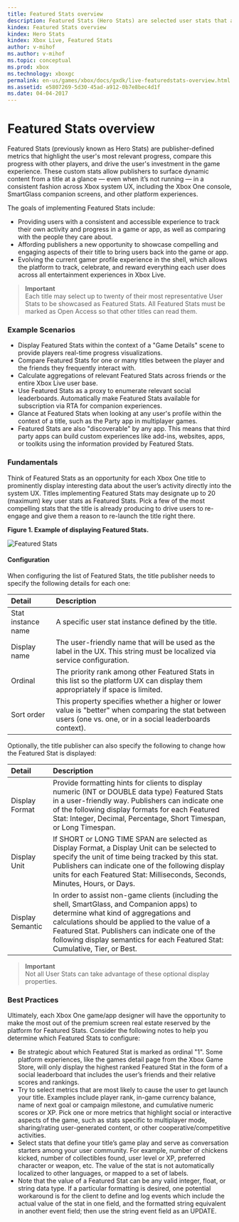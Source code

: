 ```yaml
---
title: Featured Stats overview
description: Featured Stats (Hero Stats) are selected user stats that appear prominently.
kindex: Featured Stats overview
kindex: Hero Stats
kindex: Xbox Live, Featured Stats
author: v-mihof
ms.author: v-mihof
ms.topic: conceptual
ms.prod: xbox
ms.technology: xboxgc
permalink: en-us/games/xbox/docs/gxdk/live-featuredstats-overview.html
ms.assetid: e5807269-5d30-45ad-a912-0b7e8bec4d1f
ms.date: 04-04-2017
---
```


# Featured Stats overview

<!-- this article is from old secure docs portal "Hero/Featured Stats" -->

Featured Stats (previously known as Hero Stats) are publisher-defined metrics that highlight the user's most relevant progress, compare this progress with other players, and drive the user's investment in the game experience. These custom stats allow publishers to surface dynamic content from a title at a glance — even when it’s not running — in a consistent fashion across Xbox system UX, including the Xbox One console, SmartGlass companion screens, and other platform experiences.

The goals of implementing Featured Stats include:

* Providing users with a consistent and accessible experience to track their own activity and progress in a game or app, as well as comparing with the people they care about.
* Affording publishers a new opportunity to showcase compelling and engaging aspects of their title to bring users back into the game or app.
* Evolving the current gamer profile experience in the shell, which allows the platform to track, celebrate, and reward everything each user does across all entertainment experiences in Xbox Live.

> **Important**  
Each title may select up to twenty of their most representative User Stats to be showcased as Featured Stats. All Featured Stats must be marked as Open Access so that other titles can read them.  


### Example Scenarios ###

* Display Featured Stats within the context of a "Game Details" scene to provide players real-time progress visualizations.
* Compare Featured Stats for one or many titles between the player and the friends they frequently interact with.
* Calculate aggregations of relevant Featured Stats across friends or the entire Xbox Live user base.
* Use Featured Stats as a proxy to enumerate relevant social leaderboards.
Automatically make Featured Stats available for subscription via RTA for companion experiences.
* Glance at Featured Stats when looking at any user's profile within the context of a title, such as the Party app in multiplayer games.
* Featured Stats are also "discoverable" by any app. This means that third party apps can build custom experiences like add-ins, websites, apps, or toolkits using the information provided by Featured Stats.


### Fundamentals ###

Think of Featured Stats as an opportunity for each Xbox One title to prominently display interesting data about the user’s activity directly into the system UX. Titles implementing Featured Stats may designate up to 20 (maximum) key user stats as Featured Stats. Pick a few of the most compelling stats that the title is already producing to drive users to re-engage and give them a reason to re-launch the title right there.

**Figure 1.  Example of displaying Featured Stats.**

![Featured Stats](../../../../../../../resources/gamecore/secure/images/en-us/live/featured-stats/featured_stats_screenshot.png)


#### Configuration ####

When configuring the list of Featured Stats, the title publisher needs to specify the following details for each one:

| Detail             | Description                                                                                                                                                   |
|:-------------------|:--------------------------------------------------------------------------------------------------------------------------------------------------------------|
| Stat instance name | A specific user stat instance defined by the title.                                                                                                           |
| Display name       | The user-friendly name that will be used as the label in the UX. This string must be localized via service configuration.                                     |
| Ordinal            | The priority rank among other Featured Stats in this list so the platform UX can display them appropriately if space is limited.                                  |
| Sort order         | This property specifies whether a higher or lower value is "better" when comparing the stat between users (one vs. one, or in a social leaderboards context). |

Optionally, the title publisher can also specify the following to change how the Featured Stat is displayed:

| Detail           | Description                                                                                                                                                                                                                                                                                                    |
|:-----------------|:---------------------------------------------------------------------------------------------------------------------------------------------------------------------------------------------------------------------------------------------------------------------------------------------------------------|
| Display Format   | Provide formatting hints for clients to display numeric (INT or DOUBLE data type) Featured Stats in a user-friendly way. Publishers can indicate one of the following display formats for each Featured Stat: Integer, Decimal, Percentage, Short Timespan, or Long Timespan.                                          |
| Display Unit     | If SHORT or LONG TIME SPAN are selected as Display Format, a Display Unit can be selected to specify the unit of time being tracked by this stat. Publishers can indicate one of the following display units for each Featured Stat: Milliseconds, Seconds, Minutes, Hours, or Days.                               |
| Display Semantic | In order to assist non-game clients (including the shell, SmartGlass, and Companion apps) to determine what kind of aggregations and calculations should be applied to the value of a Featured Stat. Publishers can indicate one of the following display semantics for each Featured Stat: Cumulative, Tier, or Best. |

> **Important**  
> Not all User Stats can take advantage of these optional display properties.  


### Best Practices ###

Ultimately, each Xbox One game/app designer will have the opportunity to make the most out of the premium screen real estate reserved by the platform for Featured Stats. Consider the following notes to help you determine which Featured Stats to configure:

* Be strategic about which Featured Stat is marked as ordinal "1". Some platform experiences, like the games detail page from the Xbox Game Store, will only display the highest ranked Featured Stat in the form of a social leaderboard that includes the user’s friends and their relative scores and rankings.
* Try to select metrics that are most likely to cause the user to get launch your title. Examples include player rank, in-game currency balance, name of next goal or campaign milestone, and cumulative numeric scores or XP.
Pick one or more metrics that highlight social or interactive aspects of the game, such as stats specific to multiplayer mode, sharing/rating user-generated content, or other cooperative/competitive activities.
* Select stats that define your title’s game play and serve as conversation starters among your user community. For example, number of chickens kicked, number of collectibles found, user level or XP, preferred character or weapon, etc.
The value of the stat is not automatically localized to other languages, or mapped to a set of labels.
* Note that the value of a Featured Stat can be any valid integer, float, or string data type. If a particular formatting is desired, one potential workaround is for the client to define and log events which include the actual value of the stat in one field, and the formatted string equivalent in another event field; then use the string event field as an UPDATE.
